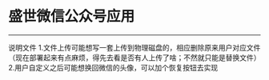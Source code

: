 # 盛世微信公众号应用

-----------------------------------------------------------------

说明文件
1.文件上传可能想写一套上传到物理磁盘的，相应删除原来用户对应文件（现在部署起来有点麻烦，得先去看是否有人上传了啥；不然就只能是替换文件）
2.用户自定义之后可能想换回微信的头像，可以加个恢复按钮去实现